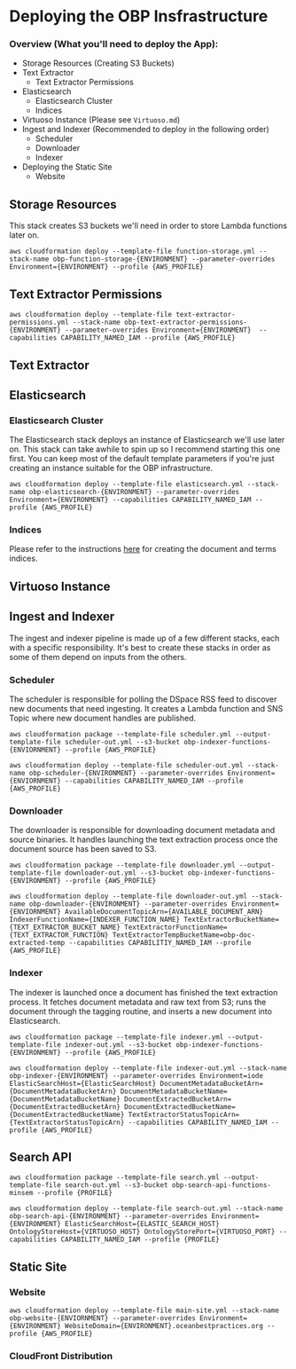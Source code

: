 # Deploying the OBP Insfrastructure

### Overview (What you'll need to deploy the App):

- Storage Resources (Creating S3 Buckets)
- Text Extractor
    - Text Extractor Permissions
- Elasticsearch 
    - Elasticsearch Cluster
    - Indices
- Virtuoso Instance (Please see `Virtuoso.md`)
- Ingest and Indexer (Recommended to deploy in the following order)
    - Scheduler
    - Downloader
    - Indexer
- Deploying the Static Site
    - Website

## Storage Resources

This stack creates S3 buckets we'll need in order to store Lambda functions later on.

`aws cloudformation deploy --template-file function-storage.yml --stack-name obp-function-storage-{ENVIRONMENT} --parameter-overrides Environment={ENVIRONMENT} --profile {AWS_PROFILE}`

## Text Extractor Permissions

`aws cloudformation deploy --template-file text-extractor-permissions.yml --stack-name obp-text-extractor-permissions-{ENVIRONMENT} --parameter-overrides Environment={ENVIRONMENT}  --capabilities CAPABILITY_NAMED_IAM --profile {AWS_PROFILE}`

## Text Extractor

## Elasticsearch

### Elasticsearch Cluster

The Elasticsearch stack deploys an instance of Elasticsearch we'll use later on. This stack can take awhile to spin up so I recommend starting this one first. You can keep most of the default template parameters if you're just creating an instance suitable for the OBP infrastructure.

`aws cloudformation deploy --template-file elasticsearch.yml --stack-name obp-elasticsearch-{ENVIRONMENT} --parameter-overrides Environment={ENVIRONMENT} --capabilities CAPABILITY_NAMED_IAM --profile {AWS_PROFILE}`

### Indices

Please refer to the instructions [here](./README.md) for creating the document and terms indices.

## Virtuoso Instance

## Ingest and Indexer

The ingest and indexer pipeline is made up of a few different stacks, each with a specific responsibility. It's best to create these stacks in order as some of them depend on inputs from the others.

### Scheduler

The scheduler is responsible for polling the DSpace RSS feed to discover new documents that need ingesting. It creates a Lambda function and SNS Topic where new document handles are published.

`aws cloudformation package --template-file scheduler.yml --output-template-file scheduler-out.yml --s3-bucket obp-indexer-functions-{ENVIORNMENT} --profile {AWS_PROFILE}`

`aws cloudformation deploy --template-file scheduler-out.yml --stack-name obp-scheduler-{ENVIRONMENT} --parameter-overrides Environment={ENVIORNMENT} --capabilities CAPABILITY_NAMED_IAM --profile {AWS_PROFILE}`

### Downloader

The downloader is responsible for downloading document metadata and source binaries. It handles launching the text extraction process once the document source has been saved to S3.

`aws cloudformation package --template-file downloader.yml --output-template-file downloader-out.yml --s3-bucket obp-indexer-functions-{ENVIRONMENT} --profile {AWS_PROFILE}`

`aws cloudformation deploy --template-file downloader-out.yml --stack-name obp-downloader-{ENVIRONMENT} --parameter-overrides Environment={ENVIORNMENT} AvailableDocumentTopicArn={AVAILABLE_DOCUMENT_ARN} IndexerFunctionName={INDEXER_FUNCTION_NAME} TextExtractorBucketName={TEXT_EXTRACTOR_BUCKET_NAME} TextExtractorFunctionName={TEXT_EXTRACTOR_FUNCTION} TextExtractorTempBucketName=obp-doc-extracted-temp --capabilities CAPABILITIY_NAMED_IAM --profile {AWS_PROFILE}`

### Indexer

The indexer is launched once a document has finished the text extraction process. It fetches document metadata and raw text from S3; runs the document through the tagging routine, and inserts a new document into Elasticsearch.

`aws cloudformation package --template-file indexer.yml --output-template-file indexer-out.yml --s3-bucket obp-indexer-functions-{ENVIRONMENT} --profile {AWS_PROFILE}`

`aws cloudformation deploy --template-file indexer-out.yml --stack-name obp-indexer-{ENVIRONMENT} --parameter-overrides Environment=iode ElasticSearchHost={ElasticSearchHost} DocumentMetadataBucketArn={DocumentMetadataBucketArn} DocumentMetadataBucketName={DocumentMetadataBucketName} DocumentExtractedBucketArn={DocumentExtractedBucketArn} DocumentExtractedBucketName={DocumentExtractedBucketName} TextExtractorStatusTopicArn={TextExtractorStatusTopicArn} --capabilities CAPABILITY_NAMED_IAM --profile {AWS_PROFILE}`

## Search API

`aws cloudformation package --template-file search.yml --output-template-file search-out.yml --s3-bucket obp-search-api-functions-minsem --profile {PROFILE}`

`aws cloudformation deploy --template-file search-out.yml --stack-name obp-search-api-{ENVIRONMENT} --parameter-overrides Environment={ENVIRONMENT} ElasticSearchHost={ELASTIC_SEARCH_HOST} OntologyStoreHost={VIRTUOSO_HOST} OntologyStorePort={VIRTUOSO_PORT} --capabilities CAPABILITY_NAMED_IAM --profile {PROFILE}`

## Static Site

### Website

`aws cloudformation deploy --template-file main-site.yml --stack-name obp-website-{ENVIORNMENT} --parameter-overrides Environment={ENVIRONMENT} WebsiteDomain={ENVIRONMENT}.oceanbestpractices.org --profile {AWS_PROFILE}`

### CloudFront Distribution
